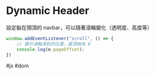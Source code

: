 # Dynamic Header
設定黏在頭頂的 navbar，可以隨著滾輪變化（透明度、高度等）

```js
window.addEventListener("scroll", () => {
 	// 顯示滾輪滾到的位置，最頂端為 0
	console.log(e.pageOffset);
})

```

#js #dom